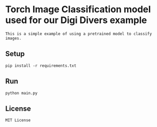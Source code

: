 # Torch Image Classification model used for our Digi Divers example

```
This is a simple example of using a pretrained model to classify images.
```

## Setup

```
pip install -r requirements.txt
```

## Run

```
python main.py
```

## License

```
MIT License
```